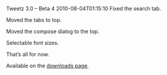 Tweetz 3.0 – Beta 4
2010-08-04T01:15:10
Fixed the search tab.

Moved the tabs to top.

Moved the compose dialog to the top.

Selectable font sizes.

That’s all for now.

Available on the [downloads page](/downloads).
